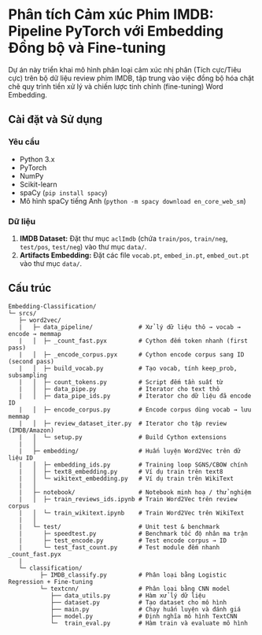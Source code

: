 # Phân tích Cảm xúc Phim IMDB: Pipeline PyTorch với Embedding Đồng bộ và Fine-tuning

Dự án này triển khai mô hình phân loại cảm xúc nhị phân (Tích cực/Tiêu cực) trên bộ dữ liệu review phim IMDB, tập trung vào việc đồng bộ hóa chặt chẽ quy trình tiền xử lý và chiến lược tinh chỉnh (fine-tuning) Word Embedding.

## Cài đặt và Sử dụng

### Yêu cầu

* Python 3.x
* PyTorch
* NumPy
* Scikit-learn
* spaCy (`pip install spacy`)
* Mô hình spaCy tiếng Anh (`python -m spacy download en_core_web_sm`)

### Dữ liệu

1.  **IMDB Dataset:** Đặt thư mục `aclImdb` (chứa `train/pos`, `train/neg`, `test/pos`, `test/neg`) vào thư mục `data/`.
2.  **Artifacts Embedding:** Đặt các file `vocab.pt`, `embed_in.pt`, `embed_out.pt` vào thư mục `data/`.

## Cấu trúc
```
Embedding-Classification/
└─ srcs/
   ├─ word2vec/
   |   ├─ data_pipeline/             # Xử lý dữ liệu thô → vocab → encode → memmap
   |   │  ├─ _count_fast.pyx         # Cython đếm token nhanh (first pass)
   |   │  ├─ _encode_corpus.pyx      # Cython encode corpus sang ID (second pass)
   |   │  ├─ build_vocab.py          # Tạo vocab, tính keep_prob, subsampling
   |   │  ├─ count_tokens.py         # Script đếm tần suất từ
   |   │  ├─ data_pipe.py            # Iterator cho text thô
   |   │  ├─ data_pipe_ids.py        # Iterator cho dữ liệu đã encode ID
   |   │  ├─ encode_corpus.py        # Encode corpus dùng vocab → lưu memmap
   |   │  ├─ review_dataset_iter.py  # Iterator cho tập review (IMDB/Amazon)
   |   │  └─ setup.py                # Build Cython extensions
   |   │
   |   ├─ embedding/                 # Huấn luyện Word2Vec trên dữ liệu ID
   |   │  ├─ embedding_ids.py        # Training loop SGNS/CBOW chính
   |   │  ├─ text8_embedding.py      # Ví dụ train trên text8
   |   │  └─ wikitext_embedding.py   # Ví dụ train trên WikiText
   |   │
   |   ├─ notebook/                  # Notebook minh hoạ / thử nghiệm
   |   │  ├─ train_reviews_ids.ipynb # Train Word2Vec trên review corpus
   |   │  └─ train_wikitext.ipynb    # Train Word2Vec trên WikiText
   |   │
   |   └─ test/                      # Unit test & benchmark
   |      ├─ speedtest.py            # Benchmark tốc độ nhân ma trận
   |      ├─ test_encode.py          # Test encode corpus → ID
   |      └─ test_fast_count.py      # Test module đếm nhanh _count_fast.pyx
   |
   └─ classification/
         ├─ IMDB_classify.py         # Phân loại bằng Logistic Regression + Fine-tuning
         └─ textcnn/                 # Phân loại bằng CNN model
            ├── data_utils.py        # Hàm xử lý dữ liệu
            ├── dataset.py           # Tạo dataset cho mô hình
            ├── main.py              # Chạy huấn luyện và đánh giá
            ├── model.py             # Định nghĩa mô hình TextCNN
            └─  train_eval.py        # Hàm train và evaluate mô hình
```
